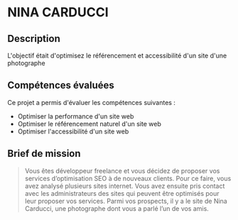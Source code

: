 # NINA CARDUCCI

## Description

L'objectif était d'optimisez le référencement et accessibilité d'un site d'une photographe

## Compétences évaluées

Ce projet a permis d'évaluer les compétences suivantes :

- Optimiser la performance d'un site web
- Optimiser le référencement naturel d'un site web
- Optimiser l'accessibilité d'un site web



## Brief de mission

> Vous êtes développeur freelance et vous décidez de proposer vos services d’optimisation SEO à de nouveaux clients. Pour ce faire, vous avez analysé plusieurs sites internet. Vous avez ensuite pris contact avec les administrateurs des sites qui peuvent être optimisés pour leur proposer vos services.
Parmi vos prospects, il y a le site de Nina Carducci, une photographe dont vous a parlé l’un de vos amis.


